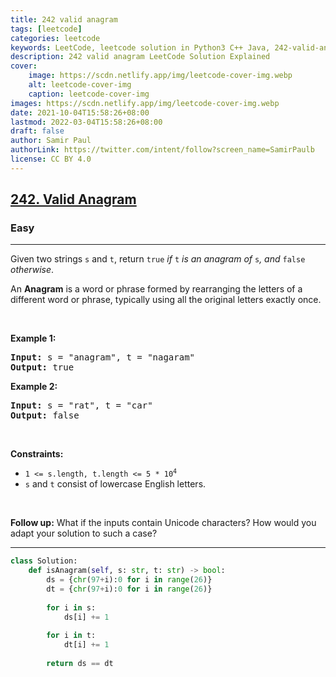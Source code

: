 ```yaml
---
title: 242 valid anagram
tags: [leetcode]
categories: leetcode
keywords: LeetCode, leetcode solution in Python3 C++ Java, 242-valid-anagram solution
description: 242 valid anagram LeetCode Solution Explained
cover:
    image: https://scdn.netlify.app/img/leetcode-cover-img.webp
    alt: leetcode-cover-img
    caption: leetcode-cover-img
images: https://scdn.netlify.app/img/leetcode-cover-img.webp
date: 2021-10-04T15:58:26+08:00
lastmod: 2022-03-04T15:58:26+08:00
draft: false
author: Samir Paul
authorLink: https://twitter.com/intent/follow?screen_name=SamirPaulb
license: CC BY 4.0
---
```



<h2><a href="https://leetcode.com/problems/valid-anagram/">242. Valid Anagram</a></h2><h3>Easy</h3><hr><div><p>Given two strings <code>s</code> and <code>t</code>, return <code>true</code> <em>if</em> <code>t</code> <em>is an anagram of</em> <code>s</code><em>, and</em> <code>false</code> <em>otherwise</em>.</p>

<p>An <strong>Anagram</strong> is a word or phrase formed by rearranging the letters of a different word or phrase, typically using all the original letters exactly once.</p>

<p>&nbsp;</p>
<p><strong>Example 1:</strong></p>
<pre><strong>Input:</strong> s = "anagram", t = "nagaram"
<strong>Output:</strong> true
</pre><p><strong>Example 2:</strong></p>
<pre><strong>Input:</strong> s = "rat", t = "car"
<strong>Output:</strong> false
</pre>
<p>&nbsp;</p>
<p><strong>Constraints:</strong></p>

<ul>
	<li><code>1 &lt;= s.length, t.length &lt;= 5 * 10<sup>4</sup></code></li>
	<li><code>s</code> and <code>t</code> consist of lowercase English letters.</li>
</ul>

<p>&nbsp;</p>
<p><strong>Follow up:</strong> What if the inputs contain Unicode characters? How would you adapt your solution to such a case?</p>
</div>

---




```python
class Solution:
    def isAnagram(self, s: str, t: str) -> bool:
        ds = {chr(97+i):0 for i in range(26)}
        dt = {chr(97+i):0 for i in range(26)}
        
        for i in s:
            ds[i] += 1
        
        for i in t:
            dt[i] += 1
        
        return ds == dt
```
